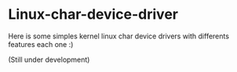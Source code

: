 # Linux-char-device-driver
Here is some simples kernel linux char device drivers with differents features each one :)

(Still under development)
